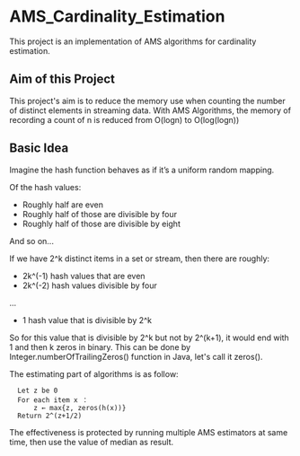 # AMS_Cardinality_Estimation
This project is an implementation of AMS algorithms for cardinality estimation.

## Aim of this Project
This project's aim is to reduce the memory use when counting the number of distinct elements in streaming data.
With AMS Algorithms, the memory of recording a count of n is reduced from O(logn) to O(log(logn))

## Basic Idea
Imagine the hash function behaves as if it’s a uniform random mapping.

Of the hash values:
* Roughly half are even 
* Roughly half of those are divisible by four 
* Roughly half of those are divisible by eight 
  
And so on... 

If we have 2^k distinct items in a set or stream, then there are roughly:
* 2k^(-1) hash values that are even
* 2k^(-2) hash values divisible by four

... 
* 1 hash value that is divisible by 2^k  

So for this value that is divisible by 2^k but not by 2^(k+1), it would end with 1 and then k zeros in binary. This can be done by Integer.numberOfTrailingZeros() function in Java, let's call it zeros(). 

The estimating part of algorithms is as follow:

```
  Let z be 0 
  For each item x ：
      z ← max{z, zeros(h(x))} 
  Return 2^(z+1/2)
```
The effectiveness is protected by running multiple AMS estimators at same time, then use the value of median as result.
